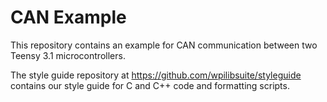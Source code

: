 # CAN Example

This repository contains an example for CAN communication between two Teensy 3.1 microcontrollers.

The style guide repository at https://github.com/wpilibsuite/styleguide contains our style guide for C and C++ code and formatting scripts.
